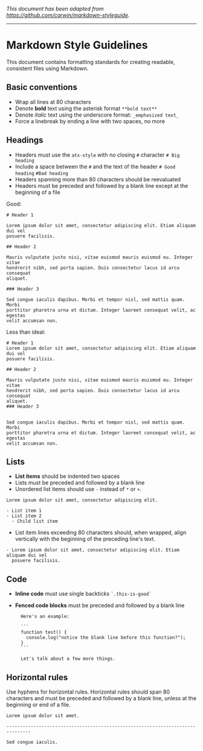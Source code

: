 _This document has been adapted from
https://github.com/carwin/markdown-styleguide._

-------------------------------------------------------------------------------

# Markdown Style Guidelines

This document contains formatting standards for creating readable, consistent
files using Markdown.

## Basic conventions

- Wrap all lines at 80 characters
- Denote **bold** text using the asterisk format `**bold text**`
- Denote _italic_ text using the underscore format: `_emphasized text_`
- Force a linebreak by ending a line with two spaces, no more

## Headings

- Headers must use the `atx-style` with no closing `#` character `# Big heading`
- Include a space between the `#` and the text of the header `# Good heading`
  `#Bad heading`
- Headers spanning more than 80 characters should be reevaluated
- Headers must be preceded and followed by a blank line except at the beginning
  of a file

Good:

```
# Header 1

Lorem ipsum dolor sit amet, consectetur adipiscing elit. Etiam aliquam dui vel
posuere facilisis.

## Header 2

Mauris vulputate justo nisi, vitae euismod mauris euismod eu. Integer vitae
hendrerit nibh, sed porta sapien. Duis consectetur lacus id arcu consequat
aliquet.

### Header 3

Sed congue iaculis dapibus. Morbi et tempor nisl, sed mattis quam. Morbi
porttitor pharetra urna et dictum. Integer laoreet consequat velit, ac egestas
velit accumsan non.
```

Less than ideal:

```
# Header 1
Lorem ipsum dolor sit amet, consectetur adipiscing elit. Etiam aliquam dui vel
posuere facilisis.

## Header 2

Mauris vulputate justo nisi, vitae euismod mauris euismod eu. Integer vitae
hendrerit nibh, sed porta sapien. Duis consectetur lacus id arcu consequat
aliquet.
### Header 3


Sed congue iaculis dapibus. Morbi et tempor nisl, sed mattis quam. Morbi
porttitor pharetra urna et dictum. Integer laoreet consequat velit, ac egestas
velit accumsan non.
```

## Lists

- **List items** should be indented two spaces
- Lists must be preceded and followed by a blank line
- Unordered list items should use `-` instead of `*` or `+`.

```
Lorem ipsum dolor sit amet, consectetur adipiscing elit.

- List item 1
- List item 2
  - Child list item
```

- List item lines exceeding 80 characters should, when wrapped, align vertically
  with the beginning of the preceding line's text.

```
- Lorem ipsum dolor sit amet, consectetur adipiscing elit. Etiam aliquam dui vel
  posuere facilisis.
```

## Code

- **Inline code** must use single backticks `` `.this-is-good` ``
- **Fenced code blocks** must be preceded and followed by a blank line

        Here's an example:

        ```
        function test() {
          console.log("notice the blank line before this function?");
        }
        ```

        Let's talk about a few more things.

## Horizontal rules

Use hyphens for horizontal rules. Horizontal rules should span 80 characters and
must be preceded and followed by a blank line, unless at the beginning or end
of a file.

```
Lorem ipsum dolor sit amet.

-------------------------------------------------------------------------------

Sed congue iaculis.
```
